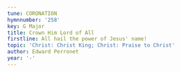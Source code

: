 ```yaml
---
tune: CORONATION
hymnnumber: '258'
key: G Major
title: Crown Him Lord of All
firstline: All hail the power of Jesus' name!
topic: 'Christ: Christ King; Christ: Praise to Christ'
author: Edward Perronet
year: '-'
---
```

